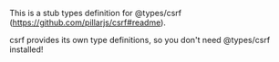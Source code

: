 This is a stub types definition for @types/csrf (https://github.com/pillarjs/csrf#readme).

csrf provides its own type definitions, so you don't need @types/csrf installed!